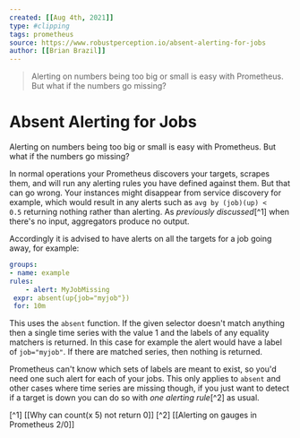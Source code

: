 ```yaml
---
created: [[Aug 4th, 2021]]
type: #clipping
tags: prometheus
source: https://www.robustperception.io/absent-alerting-for-jobs
author: [[Brian Brazil]]
---
```


> Alerting on numbers being too big or small is easy with Prometheus. But what if the numbers go missing?

# Absent Alerting for Jobs

Alerting on numbers being too big or small is easy with Prometheus. But what if the numbers go missing?

In normal operations your Prometheus discovers your targets, scrapes them, and will run any alerting rules you have defined against them. But that can go wrong. Your instances might disappear from service discovery for example, which would result in any alerts such as `avg by (job)(up) < 0.5` returning nothing rather than alerting. As _previously discussed_[^1] when there's no input, aggregators produce no output.

Accordingly it is advised to have alerts on all the targets for a job going away, for example:

```yaml
groups:
- name: example
rules:
	- alert: MyJobMissing
 expr: absent(up{job="myjob"})
 for: 10m
```

This uses the `absent` function. If the given selector doesn't match anything then a single time series with the value 1 and the labels of any equality matchers is returned. In this case for example the alert would have a label of `job="myjob"`. If there are matched series, then nothing is returned.

Prometheus can't know which sets of labels are meant to exist, so you'd need one such alert for each of your jobs. This only applies to `absent` and other cases where time series are missing though, if you just want to detect if a target is down you can do so with _one alerting rule_[^2] as usual.

[^1] [[Why can count(x  5) not return 0]] 
[^2] [[Alerting on gauges in Prometheus 2/0]]